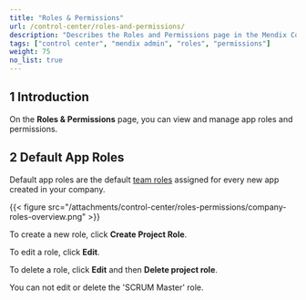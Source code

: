 ```yaml
---
title: "Roles & Permissions"
url: /control-center/roles-and-permissions/
description: "Describes the Roles and Permissions page in the Mendix Control Center."
tags: ["control center", "mendix admin", "roles", "permissions"]
weight: 75
no_list: true
---
```


## 1 Introduction

On the **Roles & Permissions** page, you can view and manage app roles and permissions.

## 2 Default App Roles

Default app roles are the default [team roles](https://docs.mendix.com/developerportal/general/app-roles/#team-roles) assigned for every new app created in your company.

{{< figure src="/attachments/control-center/roles-permissions/company-roles-overview.png" >}}

To create a new role, click **Create Project Role**.

To edit a role, click **Edit**.

To delete a role, click **Edit** and then **Delete project role**.

You can not edit or delete the 'SCRUM Master' role.

